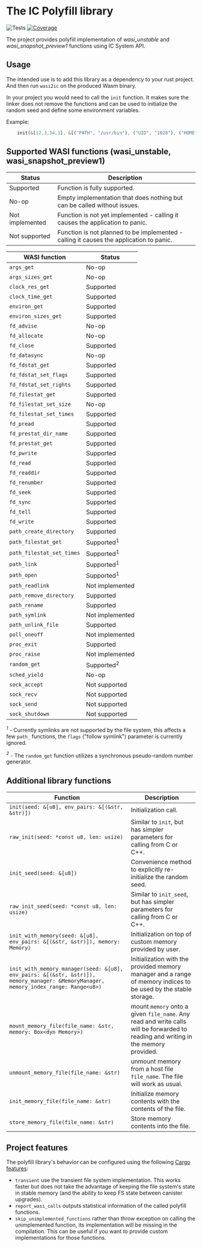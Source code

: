 # The IC Polyfill library

![Tests](https://github.com/wasm-forge/ic-wasi-polyfill/actions/workflows/rust.yml/badge.svg?event=push)
[![Coverage](https://codecov.io/gh/wasm-forge/ic-wasi-polyfill/branch/main/graph/badge.svg)](https://codecov.io/gh/wasm-forge/ic-wasi-polyfill/branch/main/)

The project provides polyfill implementation of *wasi_unstable* and *wasi_snapshot_preview1* functions using IC System API.


## Usage

The intended use is to add this library as a dependency to your rust project. And then run `wasi2ic` on the produced Wasm binary.

In your project you would need to call the `init` function. It makes sure the linker does not remove the functions and can be used to initialize the random seed and define some environment variables.

Example:
```rust
    init(&[12,3,54,1], &[("PATH", "/usr/bin"), ("UID", "1028"), ("HOME", "/home/user")]);
```


## Supported WASI functions (wasi_unstable, wasi_snapshot_preview1)


| Status           | Description                                                  |
| ---------------- | ------------------------------------------------------------ |
| Supported        | Function is fully supported.                                 |
| No-op            | Empty implementation that does nothing but can be called without issues. |
| Not implemented  | Function is not yet implemented - calling it causes the application to panic. |
| Not supported    | Function is not planned to be implemented - calling it causes the application to panic. |


| WASI function               | Status          | 
| --------------------------- | --------------- |
| `args_get`                  | No-op           |
| `args_sizes_get`            | No-op           |
| `clock_res_get`             | Supported       |
| `clock_time_get`            | Supported       |
| `environ_get`               | Supported       |
| `environ_sizes_get`         | Supported       |
| `fd_advise`                 | No-op           |
| `fd_allocate`               | No-op           |
| `fd_close`                  | Supported       |
| `fd_datasync`               | No-op           |
| `fd_fdstat_get`             | Supported       |
| `fd_fdstat_set_flags`       | Supported       |
| `fd_fdstat_set_rights`      | Supported       |
| `fd_filestat_get`           | Supported       |
| `fd_filestat_set_size`      | No-op           |
| `fd_filestat_set_times`     | Supported       |
| `fd_pread`                  | Supported       |
| `fd_prestat_dir_name`       | Supported       |
| `fd_prestat_get`            | Supported       |
| `fd_pwrite`                 | Supported       |
| `fd_read`                   | Supported       |
| `fd_readdir`                | Supported       |
| `fd_renumber`               | Supported       |
| `fd_seek`                   | Supported       |
| `fd_sync`                   | Supported       |
| `fd_tell`                   | Supported       |
| `fd_write`                  | Supported       |
| `path_create_directory`     | Supported       |
| `path_filestat_get`         | Supported<sup>1</sup>       |
| `path_filestat_set_times`   | Supported<sup>1</sup>       |
| `path_link`                 | Supported<sup>1</sup>       |
| `path_open`                 | Supported<sup>1</sup>       |
| `path_readlink`             | Not implemented |
| `path_remove_directory`     | Supported       |
| `path_rename`               | Supported       |
| `path_symlink`              | Not implemented |
| `path_unlink_file`          | Supported       |
| `poll_oneoff`               | Not implemented |
| `proc_exit`                 | Supported       |
| `proc_raise`                | Not implemented |
| `random_get`                | Supported<sup>2</sup>       |
| `sched_yield`               | No-op           |
| `sock_accept`               | Not supported   |
| `sock_recv`                 | Not supported   |
| `sock_send`                 | Not supported   |
| `sock_shutdown`             | Not supported   |

*<sup>1</sup>* - Currently symlinks are not supported by the file system, this affects a few `path_` functions, the `flags` ("follow symlink") parameter is currently ignored.

*<sup>2</sup>* - The `random_get` function utilizes a synchronous pseudo-random number generator.


## Additional library functions


| Function                                          |  Description                  | 
| ------------------------------------------------- | ----------------------------- |
| `init(seed: &[u8], env_pairs: &[(&str, &str)])`   | Initialization call.          |
| `raw_init(seed: *const u8, len: usize)`           | Similar to `init`, but has simpler parameters for calling from C or C++. |
| `init_seed(seed: &[u8])`                          | Convenience method to explicitly re-initialize the random seed. |
| `raw_init_seed(seed: *const u8, len: usize)`      | Similar to `init_seed`, but has simpler parameters for calling from C or C++. |
| `init_with_memory(seed: &[u8], env_pairs: &[(&str, &str)]), memory: Memory)`    | Initialization on top of custom memory provided by user. |
| `init_with_memory_manager(seed: &[u8], env_pairs: &[(&str, &str)]), memory_manager: &MemoryManager, memory_index_range: Range<u8>)`    | Initialization with the provided memory manager and a range of memory indices to be used by the stable storage. |
| `mount_memory_file(file_name: &str, memory: Box<dyn Memory>)`    | mount `memory` onto a given `file_name`. Any read and write calls will be forwarded to reading and writing in the memory provided. |
| `unmount_memory_file(file_name: &str)`    | unmount memory from a host file `file_name`. The file will work as usual. |
| `init_memory_file(file_name: &str)`       | Initialize memory contents with the contents of the file. |
| `store_memory_file(file_name: &str)`      | Store memory contents into the file. |


## Project features

The polyfill library's behavior can be configured using the following [Cargo features](https://doc.rust-lang.org/cargo/reference/features.html):

* `transient` use the transient file system implementation. This works faster but does not take the advantage of keeping the file system's state in stable memory (and the ability to keep FS state between canister upgrades).
* `report_wasi_calls` outputs statistical information of the called polyfill functions.
* `skip_unimplemented_functions` rather than throw exception on calling the unimplemented function, its implementation will be missing in the compilation. This can be useful if you want to provide custom implementations for those functions.

